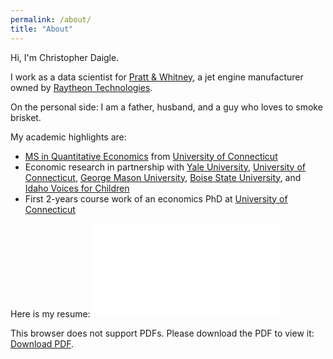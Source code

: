 ```yaml
---
permalink: /about/
title: "About"
---
```


Hi, I'm Christopher Daigle.

I work as a data scientist for [Pratt & Whitney](https://prattwhitney.com/en), a jet engine manufacturer owned by [Raytheon Technologies](https://www.rtx.com).

On the personal side: I am a father, husband, and a guy who loves to smoke brisket.

My academic highlights are:
* [MS in Quantitative Economics](https://msqe.econ.uconn.edu) from [University of Connecticut](https://uconn.edu)
* Economic research in partnership with [Yale University](https://www.yale.edu), [University of Connecticut](https://uconn.edu), [George Mason University](https://www2.gmu.edu), [Boise State University](https://www.boisestate.edu), and [Idaho Voices for Children](https://www.idahovoices.org)
* First 2-years course work of an economics PhD at [University of Connecticut](https://uconn.edu)

Here is my resume:
<object data="/assets/docs/200518.pdf" type="application/pdf" width="400px" height="550px">
    <embed src="/assets/docs/200518.pdf">
        <p>This browser does not support PDFs. Please download the PDF to view it: <a href="/assets/docs/200518.pdf">Download PDF</a>.</p>
    </embed>
</object>
